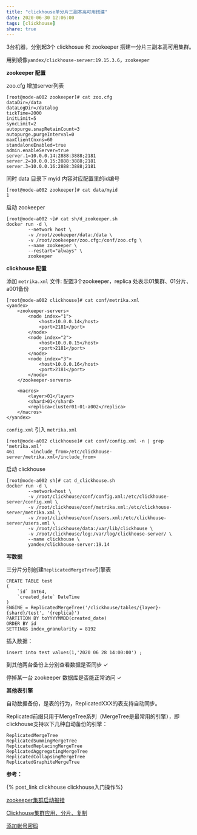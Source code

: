 ```yaml
---
title: "clickhouse单分片三副本高可用搭建"
date: 2020-06-30 12:06:00
tags: [clickhouse]
share: true
---
```


3台机器，分别起3个 clickhosue 和 zookeeper 搭建一分片三副本高可用集群。

用到镜像`yandex/clickhouse-server:19.15.3.6`，`zookeeper`

**zookeeper 配置**

zoo.cfg 增加server列表

```
[root@node-a002 zookeeper]# cat zoo.cfg
dataDir=/data
dataLogDir=/datalog
tickTime=2000
initLimit=5
syncLimit=2
autopurge.snapRetainCount=3
autopurge.purgeInterval=0
maxClientCnxns=60
standaloneEnabled=true
admin.enableServer=true
server.1=10.0.0.14:2888:3888;2181
server.2=10.0.0.15:2888:3888;2181
server.3=10.0.0.16:2888:3888;2181
```

同时 data 目录下 myid 内容对应配置里的id编号

```
[root@node-a002 zookeeper]# cat data/myid
1
```

启动 zookeeper 

```
[root@node-a002 ~]# cat sh/d_zookeeper.sh
docker run -d \
        --network host \
        -v /root/zookeeper/data:/data \
        -v /root/zookeeper/zoo.cfg:/conf/zoo.cfg \
        --name zookeeper \
        --restart="always" \
        zookeeper
```

**clickhouse 配置**

添加 `metrika.xml` 文件: 配置3个zookeeper，replica 处表示01集群、01分片、a001备份

```
[root@node-a002 clickhouse]# cat conf/metrika.xml
<yandex>
    <zookeeper-servers>
        <node index="1">
            <host>10.0.0.14</host>
            <port>2181</port>
        </node>
        <node index="2">
            <host>10.0.0.15</host>
            <port>2181</port>
        </node>
        <node index="3">
            <host>10.0.0.16</host>
            <port>2181</port>
        </node>
    </zookeeper-servers>

    <macros>
        <layer>01</layer>
        <shard>01</shard>
        <replica>cluster01-01-a002</replica>
    </macros>
</yandex>
```

`config.xml` 引入 `metrika.xml`

```
[root@node-a002 clickhouse]# cat conf/config.xml -n | grep 'metrika.xml'
461      <include_from>/etc/clickhouse-server/metrika.xml</include_from>
```

启动 clickhouse 

```
[root@node-a002 sh]# cat d_clickhouse.sh
docker run -d \
        --network=host \
        -v /root/clickhouse/conf/config.xml:/etc/clickhouse-server/config.xml \
        -v /root/clickhouse/conf/metrika.xml:/etc/clickhouse-server/metrika.xml \
        -v /root/clickhouse/conf/users.xml:/etc/clickhouse-server/users.xml \
        -v /root/clickhouse/data:/var/lib/clickhouse \
        -v /root/clickhouse/log:/var/log/clickhouse-server/ \
        --name clickhouse \
        yandex/clickhouse-server:19.14
```

**写数据**

三分片分别创建`ReplicatedMergeTree`引擎表

```
CREATE TABLE test
(
    `id` Int64,
    `created_date` DateTime
)
ENGINE = ReplicatedMergeTree('/clickhouse/tables/{layer}-{shard}/test', '{replica}')
PARTITION BY toYYYYMMDD(created_date)
ORDER BY id
SETTINGS index_granularity = 8192
```

插入数据：

```
insert into test values(1,'2020 06 28 14:00:00') ;
```

到其他两台备份上分别查看数据是否同步 ✓

停掉某一台 zookeeper 数据库是否能正常访问 ✓


**其他表引擎**

自动数据备份，是表的行为，ReplicatedXXX的表支持自动同步。

Replicated前缀只用于MergeTree系列（MergeTree是最常用的引擎），即clickhouse支持以下几种自动备份的引擎：
```
ReplicatedMergeTree
ReplicatedSummingMergeTree
ReplicatedReplacingMergeTree
ReplicatedAggregatingMergeTree
ReplicatedCollapsingMergeTree
ReplicatedGraphiteMergeTree
```

**参考：**

{% post_link clickhouse clickhouse入门操作%}

[zookeeper集群启动报错](https://blog.csdn.net/qq_33142257/article/details/79836645)

[Clickhouse集群应用、分片、复制](https://blog.csdn.net/linglingma9087/article/details/84666581)

[添加帐号密码](https://www.jianshu.com/p/e339336e7bb9)